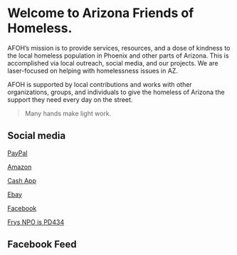 
# Welcome to Arizona Friends of Homeless.

AFOH’s mission is to provide services, resources, and a dose of kindness to the local homeless population in Phoenix and other parts of Arizona. This is accomplished via local outreach, social media, and our projects.
We are laser-focused on helping with homelessness issues in AZ.

AFOH is supported by local contributions and works with other organizations, groups, and individuals to give the homeless of Arizona the support they need every day on the street.

> Many hands make light work.

## Social media
<a href="https://www.paypal.com/fundraiser/charity/3680352?fbclid=IwAR12FkbMQRyhQ76RU8TIKZ5Zw3qOHvgWsEHa-XgPiVlzTFEu3aUXb4yvjU4" class="button-link">PayPal</a>

<a href="https://www.amazon.com/hz/wishlist/ls/2SR1GI6QZTLG6" class="button-link">Amazon</a>

<a href="http://cash.app/$AZFRIENDSOFHOMELESS" class="button-link">Cash App</a>

<a href="https://charity.ebay.com/charity/Arizona-Friends-of-Homeless/3680352" class="button-link">Ebay</a>

<a href="https://www.facebook.com/groups/arizonafriendsofhomeless" class="button-link">Facebook</a>

<a href="https://www.frysfood.com/i/community/community-rewards" class="button-link">Frys NPO is PD434</a>

## Facebook Feed

